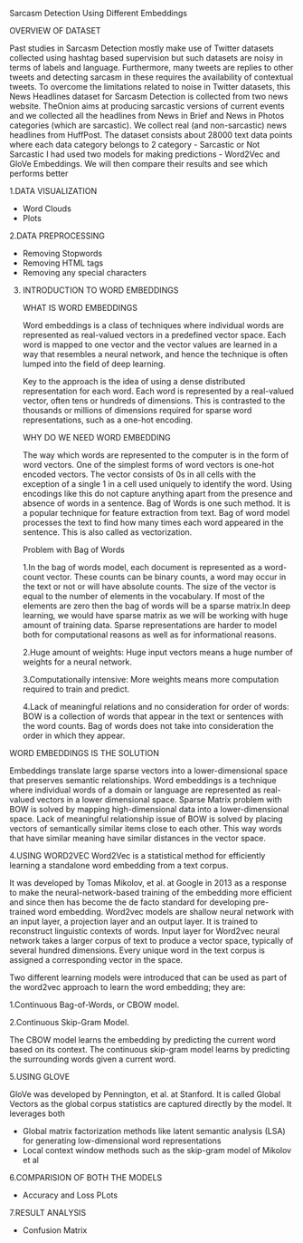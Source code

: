 Sarcasm Detection Using Different Embeddings

OVERVIEW OF DATASET

Past studies in Sarcasm Detection mostly make use of Twitter datasets collected using hashtag based supervision but such datasets are noisy in terms of labels and language. Furthermore, many tweets are replies to other tweets and detecting sarcasm in these requires the availability of contextual tweets.
To overcome the limitations related to noise in Twitter datasets, this News Headlines dataset for Sarcasm Detection is collected from two news website. TheOnion aims at producing sarcastic versions of current events and we collected all the headlines from News in Brief and News in Photos categories (which are sarcastic). We collect real (and non-sarcastic) news headlines from HuffPost.
The dataset consists about 28000 text data points where each data category belongs to 2 category - Sarcastic or Not Sarcastic
I had used two models for making predictions - Word2Vec and GloVe Embeddings. We will then compare their results and see which performs better

1.DATA VISUALIZATION 
  * Word Clouds
  * Plots 

2.DATA PREPROCESSING 
  * Removing Stopwords
  * Removing HTML tags
  * Removing any special characters
 
3. INTRODUCTION TO WORD EMBEDDINGS 
   
   WHAT IS WORD EMBEDDINGS 
   
   Word embeddings is a class of techniques where individual words are represented as real-valued vectors in a predefined vector space. Each word is mapped to one                  vector and the vector values are learned in a way that resembles a neural network, and hence the technique is often lumped into the field of deep learning.
   
   Key to the approach is the idea of using a dense distributed representation for each word.
   Each word is represented by a real-valued vector, often tens or hundreds of dimensions. This is contrasted to the thousands or millions of dimensions required for sparse word    representations, such as a one-hot encoding.
   
   WHY DO WE NEED WORD EMBEDDING
   
   The way which words are represented to the computer is in the form of word vectors. One of the simplest forms of word vectors is one-hot encoded vectors. 
   The vector consists of 0s in all cells with the exception of a single 1 in a cell used uniquely to identify the word.
   Using encodings like this do not capture anything apart from the presence and absence of words in a sentence. Bag of Words is one such method.
   It is a popular technique for feature extraction from text. Bag of word model processes the text to find how many times each word appeared in the sentence. This is also          called as vectorization.
   
   Problem with Bag of Words
   
    1.In the bag of words model, each document is represented as a word-count vector. These counts can be binary counts, a word may occur in the text or not or will have               absolute counts. The size of the vector is equal to the number of elements in the vocabulary. If most of the elements are zero then the bag of words will be a sparse           matrix.In deep learning, we would have sparse matrix as we will be working with huge amount of training data. Sparse representations are harder to model both for                 computational reasons as well as for informational reasons.
    
    2.Huge amount of weights: Huge input vectors means a huge number of weights for a neural network.
    
    3.Computationally intensive: More weights means more computation required to train and predict.
    
    4.Lack of meaningful relations and no consideration for order of words: BOW is a collection of words that appear in the text or sentences with the word counts. Bag of words       does not take into consideration the order in which they appear.
    
 WORD EMBEDDINGS IS THE SOLUTION

  Embeddings translate large sparse vectors into a lower-dimensional space that preserves semantic relationships.
  Word embeddings is a technique where individual words of a domain or language are represented as real-valued vectors in a lower dimensional space.
  Sparse Matrix problem with BOW is solved by mapping high-dimensional data into a lower-dimensional space.
  Lack of meaningful relationship issue of BOW is solved by placing vectors of semantically similar items close to each other. This way words that have similar meaning have       similar distances in the vector space.

   

4.USING WORD2VEC
  Word2Vec is a statistical method for efficiently learning a standalone word embedding from a text corpus.

  It was developed by Tomas Mikolov, et al. at Google in 2013 as a response to make the neural-network-based training of the embedding more efficient and since then has become     the de facto standard for developing pre-trained word embedding.
  Word2vec models are shallow neural network with an input layer, a projection layer and an output layer. It is trained to reconstruct linguistic contexts of words. Input layer   for Word2vec neural network takes a larger corpus of text to produce a vector space, typically of several hundred dimensions. Every unique word in the text corpus is assigned   a corresponding vector in the space.
  
  Two different learning models were introduced that can be used as part of the word2vec approach to learn the word embedding; they are:
  
  1.Continuous Bag-of-Words, or CBOW model.
  
  2.Continuous Skip-Gram Model.
  
  The CBOW model learns the embedding by predicting the current word based on its context.
  The continuous skip-gram model learns by predicting the surrounding words given a current word.

 
5.USING GLOVE
  
  GloVe was developed by Pennington, et al. at Stanford. It is called Global Vectors as the global corpus statistics are captured directly by the model.
  It leverages both
  
  * Global matrix factorization methods like latent semantic analysis (LSA) for generating low-dimensional word representations
  * Local context window methods such as the skip-gram model of Mikolov et al  

6.COMPARISION OF BOTH THE MODELS
  * Accuracy and Loss PLots

7.RESULT ANALYSIS
  * Confusion Matrix 

